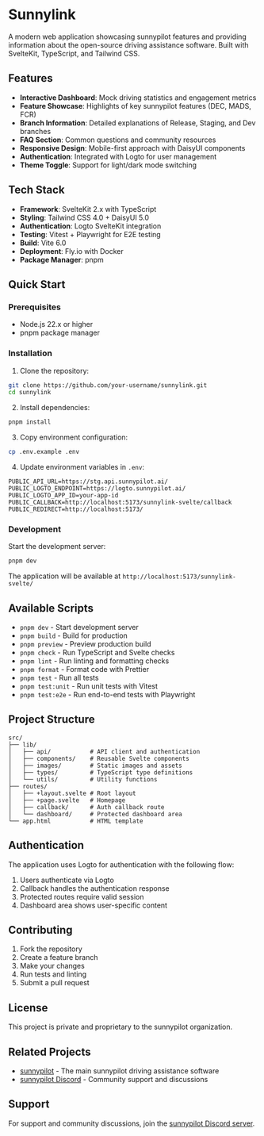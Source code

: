 # Sunnylink

A modern web application showcasing sunnypilot features and providing
information about the open-source driving assistance software. Built with
SvelteKit, TypeScript, and Tailwind CSS.

## Features

- **Interactive Dashboard**: Mock driving statistics and engagement metrics
- **Feature Showcase**: Highlights of key sunnypilot features (DEC, MADS, FCR)
- **Branch Information**: Detailed explanations of Release, Staging, and Dev
  branches
- **FAQ Section**: Common questions and community resources
- **Responsive Design**: Mobile-first approach with DaisyUI components
- **Authentication**: Integrated with Logto for user management
- **Theme Toggle**: Support for light/dark mode switching

## Tech Stack

- **Framework**: SvelteKit 2.x with TypeScript
- **Styling**: Tailwind CSS 4.0 + DaisyUI 5.0
- **Authentication**: Logto SvelteKit integration
- **Testing**: Vitest + Playwright for E2E testing
- **Build**: Vite 6.0
- **Deployment**: Fly.io with Docker
- **Package Manager**: pnpm

## Quick Start

### Prerequisites

- Node.js 22.x or higher
- pnpm package manager

### Installation

1. Clone the repository:

```bash
git clone https://github.com/your-username/sunnylink.git
cd sunnylink
```

2. Install dependencies:

```bash
pnpm install
```

3. Copy environment configuration:

```bash
cp .env.example .env
```

4. Update environment variables in `.env`:

```env
PUBLIC_API_URL=https://stg.api.sunnypilot.ai/
PUBLIC_LOGTO_ENDPOINT=https://logto.sunnypilot.ai/
PUBLIC_LOGTO_APP_ID=your-app-id
PUBLIC_CALLBACK=http://localhost:5173/sunnylink-svelte/callback
PUBLIC_REDIRECT=http://localhost:5173/
```

### Development

Start the development server:

```bash
pnpm dev
```

The application will be available at `http://localhost:5173/sunnylink-svelte/`

## Available Scripts

- `pnpm dev` - Start development server
- `pnpm build` - Build for production
- `pnpm preview` - Preview production build
- `pnpm check` - Run TypeScript and Svelte checks
- `pnpm lint` - Run linting and formatting checks
- `pnpm format` - Format code with Prettier
- `pnpm test` - Run all tests
- `pnpm test:unit` - Run unit tests with Vitest
- `pnpm test:e2e` - Run end-to-end tests with Playwright

## Project Structure

```
src/
├── lib/
│   ├── api/           # API client and authentication
│   ├── components/    # Reusable Svelte components
│   ├── images/        # Static images and assets
│   ├── types/         # TypeScript type definitions
│   └── utils/         # Utility functions
├── routes/
│   ├── +layout.svelte # Root layout
│   ├── +page.svelte   # Homepage
│   ├── callback/      # Auth callback route
│   └── dashboard/     # Protected dashboard area
└── app.html           # HTML template
```

## Authentication

The application uses Logto for authentication with the following flow:

1. Users authenticate via Logto
2. Callback handles the authentication response
3. Protected routes require valid session
4. Dashboard area shows user-specific content

## Contributing

1. Fork the repository
2. Create a feature branch
3. Make your changes
4. Run tests and linting
5. Submit a pull request

## License

This project is private and proprietary to the sunnypilot organization.

## Related Projects

- [sunnypilot](https://github.com/sunnypilot/sunnypilot) - The main sunnypilot
  driving assistance software
- [sunnypilot Discord](https://discord.gg/7wq8zuxB) - Community support and
  discussions

## Support

For support and community discussions, join the
[sunnypilot Discord server](https://discord.gg/7wq8zuxB).
